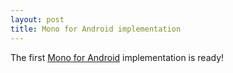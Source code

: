 ```yaml
---
layout: post
title: Mono for Android implementation
---
```


The first [Mono for Android][xamarin] implementation is ready!

[xamarin]: http://xamarin.com/platform
